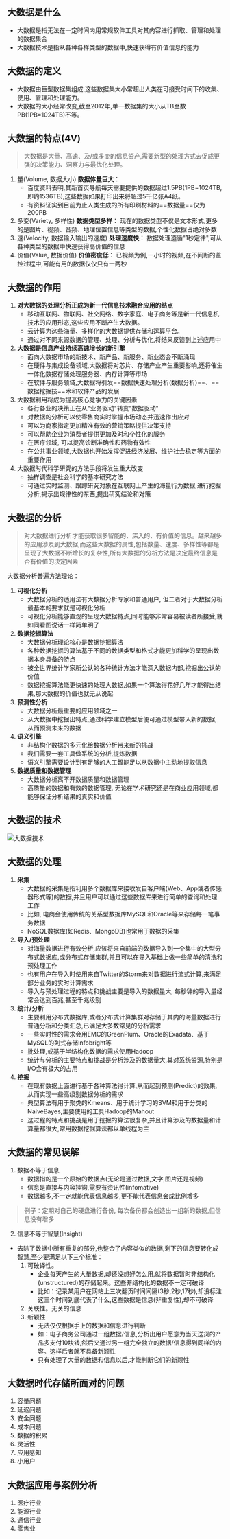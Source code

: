 ## 大数据是什么
- 大数据是指无法在一定时间内用常规软件工具对其内容进行抓取、管理和处理的数据集合
- 大数据技术是指从各种各样类型的数据中,快速获得有价值信息的能力


## 大数据的定义
- 大数据由巨型数据集组成,这些数据集大小常超出人类在可接受时间下的收集、使用、管理和处理能力。
- 大数据的大小经常改变,截至2012年,单一数据集的大小从TB至数PB(1PB=1024TB)不等。

## 大数据的特点(4V)
> 大数据是大量、高速、及/或多变的信息资产,需要新型的处理方式去促成更强的决策能力、洞察力与最优化处理。

1. 量(Volume, 数据大小) **数据体量巨大**：
    - 百度资料表明,其新首页导航每天需要提供的数据超过1.5PB(1PB=1024TB,即约1536TB),这些数据如果打印出来将超过5千亿张A4纸。
    - 有资料证实到目前为止人类生成的所有印刷材料的==数据量==仅为200PB
2. 多变(Variety, 多样性) **数据类型多样**：
    现在的数据类型不仅是文本形式,更多的是图片、视频、音频、地理位置信息等类型的数据,个性化数据占绝对多数
3. 速(Velocity, 数据输入输出的速度) **处理速度快**：
    数据处理遵循"1秒定律",可从各种类型的数据中快速获得高价值的信息
4. 价值(Value, 数据价值) **价值密度低**：
    已视频为例,一小时的视频,在不间断的监控过程中,可能有用的数据仅仅只有一两秒

## 大数据的作用
1. **对大数据的处理分析正成为新一代信息技术融合应用的结点**
    - 移动互联网、物联网、社交网络、数字家庭、电子商务等是新一代信息机技术的应用形态,这些应用不断产生大数据。
    - 云计算为这些海量、多样化的大数据提供存储和运算平台。
    - 通过对不同来源数据的管理、处理、分析与优化,将结果反馈到上述应用中
2. **大数据是信息产业持续高速增长的新引擎**
    - 面向大数据市场的新技术、新产品、新服务、新业态会不断涌现
    - 在硬件与集成设备领域,大数据将对芯片、存储产业产生重要影响,还将催生一体化数据存储处理服务器、内存计算等市场
    - 在软件与服务领域,大数据将引发==数据快速处理分析(数据分析)==、==数据挖掘技==术和软件产品的发展
3. 大数据利用将成为提高核心竞争力的关键因素
    - 各行各业的决策正在从"业务驱动"转变"数据驱动"
    - 对数据的分析可以使零售商实时掌握市场动态并迅速作出应对
    - 可以为商家指定更加精准有效的营销策略提供决策支持
    - 可以帮助企业为消费者提供更加及时和个性化的服务
    - 在医疗领域, 可以提高诊断准确性和药物有效性
    - 在公共事业领域,大数据也开始发挥促进经济发展、维护社会稳定等方面的重要作用
4. 大数据时代科学研究的方法手段将发生重大改变
    - 抽样调查是社会科学的基本研究方法
    - 可通过实时监测、跟踪研究对象在互联网上产生的海量行为数据,进行挖掘分析,揭示出规律性的东西,提出研究结论和对策

## 大数据的分析
> 对大数据进行分析才能获取很多智能的、深入的、有价值的信息。越来越多的应用涉及到大数据,而这些大数据的属性,包括数量、速度、多样性等都是呈现了大数据不断增长的复杂性,所有大数据的分析方法是决定最终信息是否有价值的决定因素

大数据分析普遍方法理论：
1. **可视化分析**
    - 大数据分析的适用法有大数据分析专家和普通用户, 但二者对于大数据分析最基本的要求就是可视化分析
    - 可视化分析能够直观的呈现大数据特点,同时能够非常容易被读者所接受,就如同看图说话一样简单明了
2. **数据挖掘算法**
    - 大数据分析理论核心是数据挖掘算法
    - 各种数据挖掘的算法基于不同的数据类型和格式才能更加科学的呈现出数据本身具备的特点
    - 被全世界统计学家所公认的各种统计方法才能深入数据内部,挖掘出公认的价值
    - 数据挖掘算法能更快速的处理大数据,如果一个算法得花好几年才能得出结果,那大数据的价值也就无从说起
3. **预测性分析**
    - 大数据分析最重要的应用领域之一
    - 从大数据中挖掘出特点,通过科学建立模型后便可通过模型带入新的数据, 从而预测未来的数据
4. **语义引擎**
    - 非结构化数据的多元化给数据分析带来新的挑战
    - 我们需要一套工具做系统的分析,提炼数据
    - 语义引擎需要设计到有足够的人工智能足以从数据中主动地提取信息
5. **数据质量和数据管理**
    - 大数据分析离不开数据质量和数据管理
    - 高质量的数据和有效的数据管理, 无论在学术研究还是在商业应用领域,都能够保证分析结果的真实和价值

## 大数据的技术
![大数据技术](https://raw.githubusercontent.com/bdkwl/big_data_note/master/%E6%A6%82%E5%BF%B5%E5%AE%9A%E4%B9%89/%E5%A4%A7%E6%95%B0%E6%8D%AE%E6%8A%80%E6%9C%AF.png)

## 大数据的处理
1. **采集**
    - 大数据的采集是指利用多个数据库来接收发自客户端(Web、App或者传感器形式等)的数据,并且用户可以通过这些数据库来进行简单的查询和处理工作
    - 比如, 电商会使用传统的关系型数据库MySQL和Oracle等来存储每一笔事务数据
    - NoSQL数据库(如Redis、MongoDB)也常用于数据的采集
2. **导入/预处理**
    - 对海量数据进行有效分析,应该将来自前端的数据导入到一个集中的大型分布式数据库,或分布式存储集群,并且可以在导入基础上做一些简单的清洗和预处理工作
    - 也有用户在导入时使用来自Twitter的Storm来对数据进行流式计算,来满足部分业务的实时计算需求
    - 导入与预处理过程的特点和挑战主要是导入的数据量大, 每秒钟的导入量经常会达到百兆,甚至千兆级别
3. **统计/分析**
    - 主要利用分布式数据库,或者分布式计算集群对存储于其内的海量数据进行普通分析和分类汇总,已满足大多数常见的分析需求
    - 一些实时性的需求会用EMC的GreenPlum、Oracle的Exadata、基于MySQL的列式存储Infobright等
    - 批处理,或基于半结构化数据的需求使用Hadoop
    - 统计与分析的主要特点和挑战是分析涉及的数据量大,其对系统资源,特别是I/O会有极大的占用
4. **挖掘**
    - 在现有数据上面进行基于各种算法得计算,从而起到预测(Predict)的效果,从而实现一些高级别数据分析的需求
    - 典型算法有用于聚类的Kmeans、用于统计学习的SVM和用于分类的NaiveBayes,主要使用的工具Hadoop的Mahout
    - 这过程的特点和挑战是用于挖掘的算法很复杂,并且计算涉及的数据量和计算量都很大,常用数据挖掘算法都以单线程为主

## 大数据的常见误解
1. 数据不等于信息
    - 数据指的是一个原始的数据点(无论是通过数据,文字,图片还是视频)
    - 信息是直接与内容挂钩,需要有资讯性(infomative)
    - 数据越多,不一定就能代表信息越多,更不能代表信息会成比例增多
> 例子：定期对自己的硬盘进行备份, 每次备份都会创造出一组新的数据,但信息没有增多

2. 信息不等于智慧(Insight)

- 去除了数据中所有重复的部分,也整合了内容类似的数据,剩下的信息要转化成智慧,至少要满足以下三个标准：
    1. 可破译性。
        - 企业每天产生的大量数据,却还没想好怎么用,就将数据暂时非结构化(unstructured)的存储起来。这些非结构化的数据不一定可破译
        - 比如：记录某用户在网站上三次翻页时间间隔(3秒,2秒,17秒),却没标注这三个时间到底代表了什么,这些数据是信息(非重复性),却不可破译
    2. 关联性。无关的信息
    3. 新颖性
        - 无法仅仅根据手上的数据和信息进行判断
        - 如：电子商务公司通过一组数据/信息,分析出用户愿意为当天送货的产品多支付10块钱,然后又通过另一组完全独立的数据/信息得到同样的内容。这样后者就不具备新颖性
        - 只有处理了大量的数据和信息以后,才能判断它们的新颖性


## 大数据时代存储所面对的问题
1. 容量问题
2. 延迟问题
3. 安全问题
4. 成本问题
5. 数据的积累
6. 灵活性
7. 应用感知
8. 小用户

## 大数据应用与案例分析
1. 医疗行业
2. 能源行业
3. 通信行业
4. 零售业